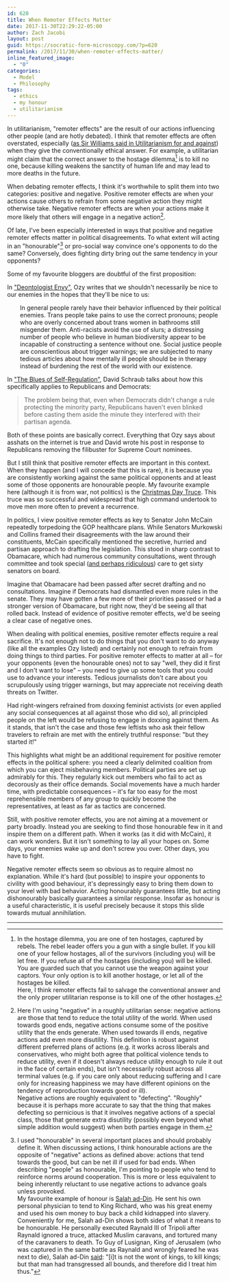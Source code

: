 ```yaml
---
id: 620
title: When Remoter Effects Matter
date: 2017-11-30T22:29:22-05:00
author: Zach Jacobi
layout: post
guid: https://socratic-form-microscopy.com/?p=620
permalink: /2017/11/30/when-remoter-effects-matter/
inline_featured_image:
  - "0"
categories:
  - Model
  - Philosophy
tags:
  - ethics
  - my honour
  - utilitarianism
---
```


In utilitarianism, "remoter effects" are the result of our actions influencing other people (and are hotly debated). I think that remoter effects are often overstated, especially (<a href="{{ site.baseurl }}/2017/07/16/book-review-utilitarianism-for-and-against-part-2/">as Sir Williams said in Utilitarianism for and against</a>) when they give the conventionally ethical answer. For example, a utilitarian might claim that the correct answer to the hostage dilemma[^1] is to kill no one, because killing weakens the sanctity of human life and may lead to more deaths in the future.

When debating remoter effects, I think it's worthwhile to split them into two categories: positive and negative. Positive remoter effects are when your actions cause others to refrain from some negative action they might otherwise take. Negative remoter effects are when your actions make it more likely that others will engage in a negative action[^2].

Of late, I've been especially interested in ways that positive and negative remoter effects matter in political disagreements. To what extent will acting in an "honourable"[^3] or pro-social way convince one's opponents to do the same? Conversely, does fighting dirty bring out the same tendency in your opponents?

Some of my favourite bloggers are doubtful of the first proposition:

In <a href="https://thingofthings.wordpress.com/2017/09/23/deontologist-envy/">"Deontologist Envy"</a>, Ozy writes that we shouldn't necessarily be nice to our enemies in the hopes that they'll be nice to us:

<p style="padding-left: 30px;">In general people rarely have their behavior influenced by their political enemies. Trans people take pains to use the correct pronouns; people who are overly concerned about trans women in bathrooms still misgender them. Anti-racists avoid the use of slurs; a distressing number of people who believe in human biodiversity appear to be incapable of constructing a sentence without one. Social justice people are conscientious about trigger warnings; we are subjected to many tedious articles about how mentally ill people should be in therapy instead of burdening the rest of the world with our existence.</p>
In <a href="http://dsadevil.blogspot.ca/2017/05/the-blues-of-self-regulation.html">"The Blues of Self-Regulation"</a>, David Schraub talks about how this specifically applies to Republicans and Democrats:
<blockquote>The problem being that, even when Democrats didn't change a rule protecting the minority party, Republicans haven't even blinked before casting them aside the minute they interfered with their partisan agenda.</blockquote>
Both of these points are basically correct. Everything that Ozy says about asshats on the internet is true and David wrote his post in response to Republicans removing the filibuster for Supreme Court nominees.

But I still think that positive remoter effects are important in this context. When they happen (and I will concede that this is rare), it is because you are consistently working against the same political opponents and at least some of those opponents are honourable people. My favourite example here (although it is from war, not politics) is the <a href="https://en.wikipedia.org/wiki/Christmas_truce">Christmas Day Truce</a>. This truce was so successful and widespread that high command undertook to move men more often to prevent a recurrence.

In politics, I view positive remoter effects as key to Senator John McCain repeatedly torpedoing the GOP healthcare plans. While Senators Murkowski and Collins framed their disagreements with the law around their constituents, McCain specifically mentioned the secretive, hurried and partisan approach to drafting the legislation. This stood in sharp contrast to Obamacare, which had numerous community consultations, went through committee and took special (<a href="http://www.washingtonpost.com/wp-dyn/content/article/2009/11/21/AR2009112102272_pf.html">and perhaps ridiculous</a>) care to get sixty senators on board.

Imagine that Obamacare had been passed after secret drafting and no consultations. Imagine if Democrats had dismantled even more rules in the senate. They may have gotten a few more of their priorities passed or had a stronger version of Obamacare, but right now, they'd be seeing all that rolled back. Instead of evidence of positive remoter effects, we'd be seeing a clear case of negative ones.

When dealing with political enemies, positive remoter effects require a real sacrifice. It's not enough not to do things that you don't want to do anyway (like all the examples Ozy listed) and certainly not enough to refrain from doing things to third parties. For positive remoter effects to matter at all – for your opponents (even the honourable ones) not to say "well, they did it first and I don't want to lose" – you need to give up some tools that you could use to advance your interests. Tedious journalists don't care about you scrupulously using trigger warnings, but may appreciate not receiving death threats on Twitter.

Had right-wingers refrained from doxxing feminist activists (or even applied any social consequences at all against those who did so), all principled people on the left would be refusing to engage in doxxing against them. As it stands, that isn't the case and those few leftists who ask their fellow travelers to refrain are met with the entirely truthful response: "but they started it!"

This highlights what might be an additional requirement for positive remoter effects in the political sphere: you need a clearly delimited coalition from which you can eject misbehaving members. Political parties are set up admirably for this. They regularly kick out members who fail to act as decorously as their office demands. Social movements have a much harder time, with predictable consequences – it's far too easy for the most reprehensible members of any group to quickly become the representatives, at least as far as tactics are concerned.

Still, with positive remoter effects, you are not aiming at a movement or party broadly. Instead you are seeking to find those honourable few in it and inspire them on a different path. When it works (as it did with McCain), it can work wonders. But it isn't something to lay all your hopes on. Some days, your enemies wake up and don't screw you over. Other days, you have to fight.

Negative remoter effects seem so obvious as to require almost no explanation. While it's hard (but possible) to inspire your opponents to civility with good behaviour, it's depressingly easy to bring them down to your level with bad behavior. Acting honourably guarantees little, but acting dishonourably basically guarantees a similar response. Insofar as honour is a useful characteristic, it is useful precisely because it stops this slide towards mutual annihilation.

<hr class="post-end" />

[^1]: In the hostage dilemma, you are one of ten hostages, captured by rebels. The rebel leader offers you a gun with a single bullet. If you kill one of your fellow hostages, all of the survivors (including you) will be let free. If you refuse all of the hostages (including you) will be killed. You are guarded such that you cannot use the weapon against your captors. Your only option is to kill another hostage, or let all of the hostages be killed.<br />Here, I think remoter effects fail to salvage the conventional answer and the only proper utilitarian response is to kill one of the other hostages.
[^2]:
    Here I'm using "negative" in a roughly utilitarian sense: negative actions are those that tend to reduce the total utility of the world. When used towards good ends, negative actions consume some of the positive utility that the ends generate. When used towards ill ends, negative actions add even more disutility. This definition is robust against different preferred plans of actions (e.g. it works across liberals and conservatives, who might both agree that political violence tends to reduce utility, even if it doesn't always reduce utility enough to rule it out in the face of certain ends), but isn't necessarily robust across all terminal values (e.g. if you care only about reducing suffering and I care only for increasing happiness we may have different opinions on the tendency of reproduction towards good or ill).<br />Negative actions are roughly equivalent to "defecting". "Roughly" because it is perhaps more accurate to say that the thing that makes defecting so pernicious is that it involves negative actions of a special class, those that generate extra disutility (possibly even beyond what simple addition would suggest) when both parties engage in them.
    [^3]: I used "honourable" in several important places and should probably define it. When discussing actions, I think honourable actions are the opposite of "negative" actions as defined above: actions that tend towards the good, but can be net ill if used for bad ends. When describing "people" as honourable, I'm pointing to people who tend to reinforce norms around cooperation. This is more or less equivalent to being inherently reluctant to use negative actions to advance goals unless provoked.<br />My favourite example of honour is <a href="https://en.wikipedia.org/wiki/Saladin">Salah ad-Din</a>. He sent his own personal physician to tend to King Richard, who was his great enemy and used his own money to buy back a child kidnapped into slavery. Conveniently for me, Salah ad-Din shows both sides of what it means to be honourable. He personally executed Raynald III of Tripoli after Raynald ignored a truce, attacked Muslim caravans, and tortured many of the caravaners to death. To Guy of Lusignan, King of Jerusalem (who was captured in the same battle as Raynald and wrongly feared he was next to die), Salah ad-Din <a href="https://en.wikipedia.org/wiki/Saladin#Wars_against_Crusaders">said</a>: "[i]t is not the wont of kings, to kill kings; but that man had transgressed all bounds, and therefore did I treat him thus."
